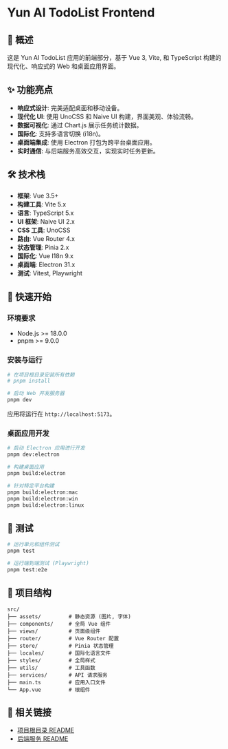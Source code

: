 # Yun AI TodoList Frontend

## 📖 概述

这是 Yun AI TodoList 应用的前端部分，基于 Vue 3,
Vite, 和 TypeScript 构建的现代化、响应式的 Web 和桌面应用界面。

## ✨ 功能亮点

- **响应式设计**: 完美适配桌面和移动设备。
- **现代化 UI**: 使用 UnoCSS 和 Naive UI 构建，界面美观、体验流畅。
- **数据可视化**: 通过 Chart.js 展示任务统计数据。
- **国际化**: 支持多语言切换 (i18n)。
- **桌面端集成**: 使用 Electron 打包为跨平台桌面应用。
- **实时通信**: 与后端服务高效交互，实现实时任务更新。

## 🛠️ 技术栈

- **框架**: Vue 3.5+
- **构建工具**: Vite 5.x
- **语言**: TypeScript 5.x
- **UI 框架**: Naive UI 2.x
- **CSS 工具**: UnoCSS
- **路由**: Vue Router 4.x
- **状态管理**: Pinia 2.x
- **国际化**: Vue I18n 9.x
- **桌面端**: Electron 31.x
- **测试**: Vitest, Playwright

## 🚀 快速开始

### 环境要求

- Node.js >= 18.0.0
- pnpm >= 9.0.0

### 安装与运行

```bash
# 在项目根目录安装所有依赖
# pnpm install

# 启动 Web 开发服务器
pnpm dev
```

应用将运行在 `http://localhost:5173`。

### 桌面应用开发

```bash
# 启动 Electron 应用进行开发
pnpm dev:electron

# 构建桌面应用
pnpm build:electron

# 针对特定平台构建
pnpm build:electron:mac
pnpm build:electron:win
pnpm build:electron:linux
```

## 🧪 测试

```bash
# 运行单元和组件测试
pnpm test

# 运行端到端测试 (Playwright)
pnpm test:e2e
```

## 📁 项目结构

```
src/
├── assets/         # 静态资源 (图片, 字体)
├── components/     # 全局 Vue 组件
├── views/          # 页面级组件
├── router/         # Vue Router 配置
├── store/          # Pinia 状态管理
├── locales/        # 国际化语言文件
├── styles/         # 全局样式
├── utils/          # 工具函数
├── services/       # API 请求服务
├── main.ts         # 应用入口文件
└── App.vue         # 根组件
```

## 🔗 相关链接

- [项目根目录 README](../../README.md)
- [后端服务 README](../backend/README.md)
